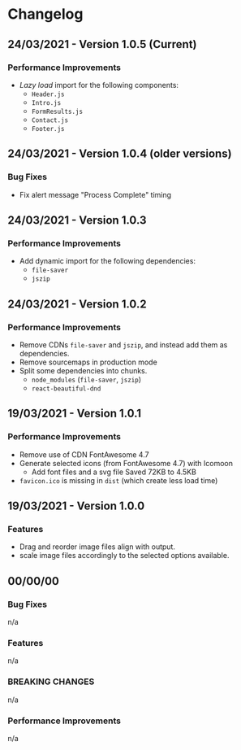 # Changelog

## 24/03/2021 - Version 1.0.5 (Current)

### Performance Improvements

* _Lazy load_ import for the following components:
    - `Header.js`
    - `Intro.js`
    - `FormResults.js`
    - `Contact.js`
    - `Footer.js`

## 24/03/2021 - Version 1.0.4 (older versions)

### Bug Fixes

* Fix alert message "Process Complete" timing

## 24/03/2021 - Version 1.0.3

### Performance Improvements

* Add dynamic import for the following dependencies:
    - `file-saver`
    - `jszip`

## 24/03/2021 - Version 1.0.2

### Performance Improvements

* Remove CDNs `file-saver` and `jszip`, and instead add them as dependencies.
* Remove sourcemaps in production mode
* Split some dependencies into chunks.
    - `node_modules` (`file-saver`, `jszip`)
    - `react-beautiful-dnd`

## 19/03/2021 - Version 1.0.1

### Performance Improvements

* Remove use of CDN FontAwesome 4.7
* Generate selected icons (from FontAwesome 4.7) with Icomoon
    * Add font files and a svg file
Saved 72KB to 4.5KB
* `favicon.ico` is missing in `dist` (which create less load time)

## 19/03/2021 - Version 1.0.0

### Features

* Drag and reorder image files align with output.
* scale image files accordingly to the selected options available.

## 00/00/00

### Bug Fixes

n/a

### Features

n/a

### BREAKING CHANGES

n/a

### Performance Improvements

n/a